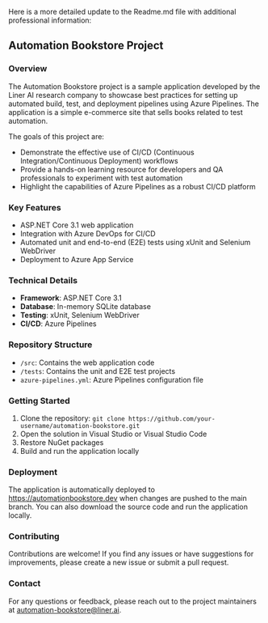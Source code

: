 Here is a more detailed update to the Readme.md file with additional professional information:

## Automation Bookstore Project

### Overview
The Automation Bookstore project is a sample application developed by the Liner AI research company to showcase best practices for setting up automated build, test, and deployment pipelines using Azure Pipelines. The application is a simple e-commerce site that sells books related to test automation.

The goals of this project are:
- Demonstrate the effective use of CI/CD (Continuous Integration/Continuous Deployment) workflows
- Provide a hands-on learning resource for developers and QA professionals to experiment with test automation
- Highlight the capabilities of Azure Pipelines as a robust CI/CD platform

### Key Features
- ASP.NET Core 3.1 web application
- Integration with Azure DevOps for CI/CD
- Automated unit and end-to-end (E2E) tests using xUnit and Selenium WebDriver
- Deployment to Azure App Service

### Technical Details
- **Framework**: ASP.NET Core 3.1
- **Database**: In-memory SQLite database
- **Testing**: xUnit, Selenium WebDriver
- **CI/CD**: Azure Pipelines

### Repository Structure
- `/src`: Contains the web application code
- `/tests`: Contains the unit and E2E test projects
- `azure-pipelines.yml`: Azure Pipelines configuration file

### Getting Started
1. Clone the repository: `git clone https://github.com/your-username/automation-bookstore.git`
2. Open the solution in Visual Studio or Visual Studio Code
3. Restore NuGet packages
4. Build and run the application locally

### Deployment
The application is automatically deployed to https://automationbookstore.dev when changes are pushed to the main branch. You can also download the source code and run the application locally.

### Contributing
Contributions are welcome! If you find any issues or have suggestions for improvements, please create a new issue or submit a pull request.

### Contact
For any questions or feedback, please reach out to the project maintainers at automation-bookstore@liner.ai.
